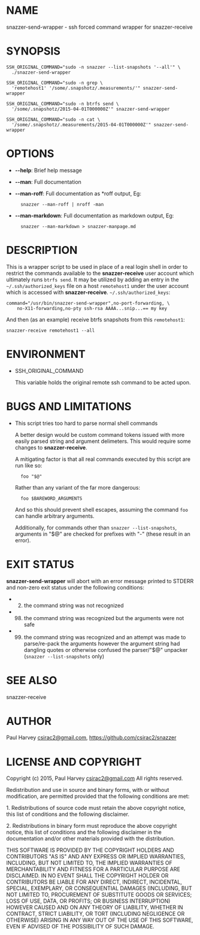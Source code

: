 # NAME

snazzer-send-wrapper - ssh forced command wrapper for snazzer-receive

# SYNOPSIS

    SSH_ORIGINAL_COMMAND="sudo -n snazzer --list-snapshots '--all'" \
      ./snazzer-send-wrapper

    SSH_ORIGINAL_COMMAND="sudo -n grep \
      'remotehost1' '/some/.snapshotz/.measurements/'" snazzer-send-wrapper

    SSH_ORIGINAL_COMMAND="sudo -n btrfs send \
      '/some/.snapshotz/2015-04-01T000000Z'" snazzer-send-wrapper

    SSH_ORIGINAL_COMMAND="sudo -n cat \
      '/some/.snapshotz/.measurements/2015-04-01T000000Z'" snazzer-send-wrapper

# OPTIONS

- **--help**: Brief help message
- **--man**: Full documentation
- **--man-roff**: Full documentation as \*roff output, Eg:

        snazzer --man-roff | nroff -man

- **--man-markdown**: Full documentation as markdown output, Eg:

        snazzer --man-markdown > snazzer-manpage.md

# DESCRIPTION

This is a wrapper script to be used in place of a real login shell in order to
restrict the commands available to the **snazzer-receive** user account which
ultimately runs `btrfs send`. It may be utilized by adding an entry in the
`~/.ssh/authorized_keys` file on a host `remotehost1` under the user account
which is accessed with **snazzer-receive**. `~/.ssh/authorized_keys`:

    command="/usr/bin/snazzer-send-wrapper",no-port-forwarding, \
        no-X11-forwarding,no-pty ssh-rsa AAAA...snip...== my key

And then (as an example) receive btrfs snapshots from this `remotehost1`:

    snazzer-receive remotehost1 --all

# ENVIRONMENT

- SSH\_ORIGINAL\_COMMAND

    This variable holds the original remote ssh command to be acted upon.

# BUGS AND LIMITATIONS

- This script tries too hard to parse normal shell commands

    A better design would be custom command tokens issued with more easily parsed
    string and argument delimeters. This would require some changes to
    **snazzer-receive**.

    A mitigating factor is that all real commands executed by this script are run
    like so:

        foo "$@"

    Rather than any variant of the far more dangerous:

        foo $BAREWORD_ARGUMENTS

    And so this should prevent shell escapes, assuming the command `foo` can handle
    arbitrary arguments.

    Additionally, for commands other than `snazzer --list-snapshots`, arguments in
    "$@" are checked for prefixes with "-" (these result in an error).

# EXIT STATUS

**snazzer-send-wrapper** will abort with an error message printed to STDERR and
non-zero exit status under the following conditions:

- 2. the command string was not recognized
- 98. the command string was recognized but the arguments were not safe
- 99. the command string was recognized and an attempt was made to
parse/re-pack the arguments however the argument string had dangling quotes or
otherwise confused the parser/"$@" unpacker (`snazzer --list-snapshots` only)

# SEE ALSO

snazzer-receive

# AUTHOR

Paul Harvey <csirac2@gmail.com>, https://github.com/csirac2/snazzer

# LICENSE AND COPYRIGHT

Copyright (c) 2015, Paul Harvey <csirac2@gmail.com> All rights reserved.

Redistribution and use in source and binary forms, with or without
modification, are permitted provided that the following conditions are met:

1\. Redistributions of source code must retain the above copyright notice, this
list of conditions and the following disclaimer.

2\. Redistributions in binary form must reproduce the above copyright notice,
this list of conditions and the following disclaimer in the documentation
and/or other materials provided with the distribution.

THIS SOFTWARE IS PROVIDED BY THE COPYRIGHT HOLDERS AND CONTRIBUTORS "AS IS" AND
ANY EXPRESS OR IMPLIED WARRANTIES, INCLUDING, BUT NOT LIMITED TO, THE IMPLIED
WARRANTIES OF MERCHANTABILITY AND FITNESS FOR A PARTICULAR PURPOSE ARE
DISCLAIMED. IN NO EVENT SHALL THE COPYRIGHT HOLDER OR CONTRIBUTORS BE LIABLE
FOR ANY DIRECT, INDIRECT, INCIDENTAL, SPECIAL, EXEMPLARY, OR CONSEQUENTIAL
DAMAGES (INCLUDING, BUT NOT LIMITED TO, PROCUREMENT OF SUBSTITUTE GOODS OR
SERVICES; LOSS OF USE, DATA, OR PROFITS; OR BUSINESS INTERRUPTION) HOWEVER
CAUSED AND ON ANY THEORY OF LIABILITY, WHETHER IN CONTRACT, STRICT LIABILITY,
OR TORT (INCLUDING NEGLIGENCE OR OTHERWISE) ARISING IN ANY WAY OUT OF THE USE
OF THIS SOFTWARE, EVEN IF ADVISED OF THE POSSIBILITY OF SUCH DAMAGE.

